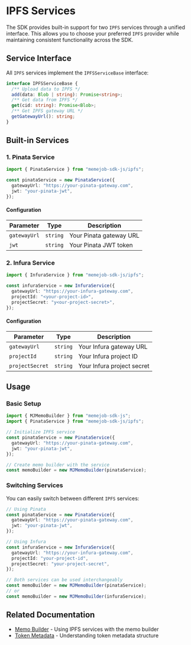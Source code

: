 # IPFS Services

The SDK provides built-in support for two `IPFS` services through a unified interface. This allows you to choose your preferred `IPFS` provider while maintaining consistent functionality across the SDK.

## Service Interface

All `IPFS` services implement the `IPFSServiceBase` interface:

```typescript
interface IPFSServiceBase {
  /** Upload data to IPFS */
  add(data: Blob | string): Promise<string>;
  /** Get data from IPFS */
  get(cid: string): Promise<Blob>;
  /** Get IPFS gateway URL */
  getGatewayUrl(): string;
}
```

## Built-in Services

### 1. Pinata Service

```typescript
import { PinataService } from "memejob-sdk-js/ipfs";

const pinataService = new PinataService({
  gatewayUrl: "https://your-pinata-gateway.com",
  jwt: "your-pinata-jwt",
});
```

#### Configuration

| Parameter | Type | Description |
|-----------|------|-------------|
| `gatewayUrl` | `string` | Your Pinata gateway URL |
| `jwt` | `string` | Your Pinata JWT token |

### 2. Infura Service

```typescript
import { InfuraService } from "memejob-sdk-js/ipfs";

const infuraService = new InfuraService({
  gatewayUrl: "https://your-infura-gateway.com",
  projectId: "<your-project-id>",
  projectSecret: "y<our-project-secret>",
});
```

#### Configuration

| Parameter | Type | Description |
|-----------|------|-------------|
| `gatewayUrl` | `string` | Your Infura gateway URL |
| `projectId` | `string` | Your Infura project ID |
| `projectSecret` | `string` | Your Infura project secret |

## Usage

### Basic Setup

```typescript
import { MJMemoBuilder } from "memejob-sdk-js";
import { PinataService } from "memejob-sdk-js/ipfs";

// Initialize IPFS service
const pinataService = new PinataService({
  gatewayUrl: "https://your-pinata-gateway.com",
  jwt: "your-pinata-jwt",
});

// Create memo builder with the service
const memoBuilder = new MJMemoBuilder(pinataService);
```

### Switching Services

You can easily switch between different `IPFS` services:

```typescript
// Using Pinata
const pinataService = new PinataService({
  gatewayUrl: "https://your-pinata-gateway.com",
  jwt: "your-pinata-jwt",
});

// Using Infura
const infuraService = new InfuraService({
  gatewayUrl: "https://your-infura-gateway.com",
  projectId: "your-project-id",
  projectSecret: "your-project-secret",
});

// Both services can be used interchangeably
const memoBuilder = new MJMemoBuilder(pinataService);
// or
const memoBuilder = new MJMemoBuilder(infuraService);
```

## Related Documentation

- [Memo Builder](./memo-builder.md) - Using IPFS services with the memo builder
- [Token Metadata](./metadata.md) - Understanding token metadata structure 